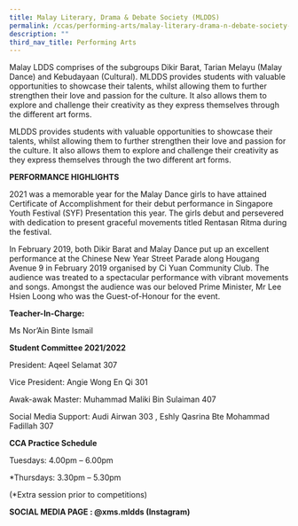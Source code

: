 ```yaml
---
title: Malay Literary, Drama & Debate Society (MLDDS)
permalink: /ccas/performing-arts/malay-literary-drama-n-debate-society-mldds/
description: ""
third_nav_title: Performing Arts
---
```

Malay LDDS comprises of the subgroups Dikir Barat, Tarian Melayu (Malay Dance) and Kebudayaan (Cultural). MLDDS provides students with valuable opportunities to showcase their talents, whilst allowing them to further strengthen their love and passion for the culture. It also allows them to explore and challenge their creativity as they express themselves through the different art forms.  

MLDDS provides students with valuable opportunities to showcase their talents, whilst allowing them to further strengthen their love and passion for the culture. It also allows them to explore and challenge their creativity as they express themselves through the two different art forms.

  

**PERFORMANCE HIGHLIGHTS**

2021 was a memorable year for the Malay Dance girls to have attained Certificate of Accomplishment for their debut performance in Singapore Youth Festival (SYF) Presentation this year. The girls debut and persevered with dedication to present graceful movements titled Rentasan Ritma during the festival.

  

In February 2019, both Dikir Barat and Malay Dance put up an excellent performance at the Chinese New Year Street Parade along Hougang Avenue 9 in February 2019 organised by Ci Yuan Community Club. The audience was treated to a spectacular performance with vibrant movements and songs. Amongst the audience was our beloved Prime Minister, Mr Lee Hsien Loong who was the Guest-of-Honour for the event.

  

**Teacher-In-Charge:**

Ms Nor’Ain Binte Ismail

  

**Student Committee 2021/2022**

President: Aqeel Selamat 307

Vice President: Angie Wong En Qi 301

Awak-awak Master: Muhammad Maliki Bin Sulaiman 407

Social Media Support: Audi Airwan 303 , Eshly Qasrina Bte Mohammad Fadillah 307

  

**CCA Practice Schedule**

Tuesdays: 4.00pm – 6.00pm

\*Thursdays: 3.30pm – 5.30pm

(\*Extra session prior to competitions)

**SOCIAL MEDIA PAGE : @xms.mldds (Instagram)**